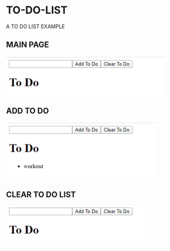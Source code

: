 # TO-DO-LIST
A TO DO LIST EXAMPLE


## MAIN PAGE 
<p><img src = "main todo.png" /> </p>

## ADD TO DO 
<p><img src ="add to do.png" /> </p>

## CLEAR TO DO LIST
<p><img src = "clear to do.png" /> </p>
